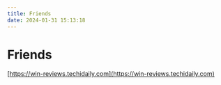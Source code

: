 ```yaml
---
title: Friends
date: 2024-01-31 15:13:18
---
```


# Friends

[https://win-reviews.techidaily.com](https://win-reviews.techidaily.com)